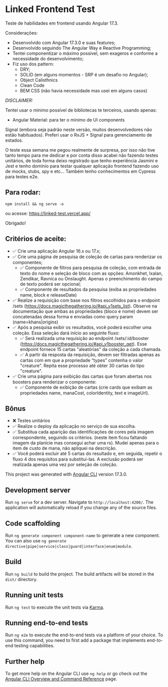 # Linked Frontend Test

Teste de habilidades em frontend usando Angular 17.3.

Considerações:

- Desenvolvido com Angular 17.3.0 e suas features;
- Desenvolvido seguindo The Angular Way e Reactive Programming;
- Tentei componentizar o máximo possível, sem exageros e conforme a necessidade do desenvolvimento;
- Fiz uso dos pattern:
  - DRY;
  - SOLID (em alguns momentos - SRP é um desafio no Angular);
  - Object Calisthnics
  - Clean Code
  - BEM CSS (não havia necessidade mas usei em alguns casos)

_DISCLAIMER:_

Tentei usar o minimo possível de bibliotecas te terceiros, usando apenas:

* Angular Material: para ter o mínimo de UI components

Signal (embora seja padrão neste versão, muitos desenvolvedores não estão habituados).
Preferi usar o RxJS + Signal para gerenciamento de estados.

O teste essa semana me pegou realmente de surpresa, por isso não tive tanto tempo para me dedicar e por conta disso acabei não fazendo testes unitários, de toda forma deixo registrado que tenho experiência Jasmini e Jest e tenho domínio para testar qualquer aplicação frontend fazendo uso de mocks, stubs, spy e etc... Também tenho conhecimentos em Cypress para testes e2e.

## Para rodar:

```
npm install && ng serve -o
```
ou acesse:
https://linked-test.vercel.app/


Obrigado!

## Critérios de aceite:

- ✅ Crie uma aplicação Angular 16.x ou 17.x;
- ✅ Crie uma página de pesquisa de coleção de cartas para renderizar os componentes;
  - ✅ Componente de filtros para pesquisa de coleção, com entrada de texto do nome e seleção de bloco com as opções: Amonkhet, Ixalan, Zendikar, Ravnica ou Onslaught. Apenas o preenchimento do campo de texto poderá ser opcional;
  - ✅ Componente de resultados da pesquisa (exiba as propriedades name, block e releaseDate)
- ✅ Realize a requisição com base nos filtros escolhidos para o endpoint /sets (https://docs.magicthegathering.io/#api_v1sets_list). Observe na documentação que ambas as propriedades (bloco e nome) devem ser concatenadas dessa forma e enviadas como query param (name=khans|origins)
- ✅ Após a pesquisa exibir os resultados, você poderá escolher uma coleção. Essa seleção dará início ao seguinte fluxo:
  - ✅ Será realizada uma requisição ao endpoint /sets/:id/booster (https://docs.magicthegathering.io/#api_v1booster_get). Esse endpoint fornece 15 cartas "aleatórias" da coleção a cada chamada.
  - ✅ A partir da resposta da requisição, devem ser filtradas apenas as cartas com em que a propriedade “typesˮ contenha o valor "creature". Repita esse processo até obter 30 cartas do tipo "creature".
- ✅ Crie uma página para exibição das cartas que foram abertas nos boosters para renderizar o componente:
  - ✅ Componente de exibição de cartas (crie cards que exibam as propriedades name, manaCost,
colorIdentity, text e imageUrl).

## Bônus

- ❌ Testes unitários
- ✅ Realize o deploy da aplicação no serviço de sua escolha.
- ✅ Substitua cada aparição das identificações de cores pela imagem correspondente, seguindo os critérios. (neste item ficou faltando imagem da planicie mas consegui achar uma rs). Mudei apenas para o item de custo de mana, não apliquei na descrição.
- ✅ Você poderá excluir até 5 cartas do resultado e, em seguida, repetir o fluxo 4 dos requisitos para substituí-las. A exclusão poderá ser realizada apenas uma vez por seleção de coleção.

This project was generated with [Angular CLI](https://github.com/angular/angular-cli) version 17.3.0.

## Development server

Run `ng serve` for a dev server. Navigate to `http://localhost:4200/`. The application will automatically reload if you change any of the source files.

## Code scaffolding

Run `ng generate component component-name` to generate a new component. You can also use `ng generate directive|pipe|service|class|guard|interface|enum|module`.

## Build

Run `ng build` to build the project. The build artifacts will be stored in the `dist/` directory.

## Running unit tests

Run `ng test` to execute the unit tests via [Karma](https://karma-runner.github.io).

## Running end-to-end tests

Run `ng e2e` to execute the end-to-end tests via a platform of your choice. To use this command, you need to first add a package that implements end-to-end testing capabilities.

## Further help

To get more help on the Angular CLI use `ng help` or go check out the [Angular CLI Overview and Command Reference](https://angular.io/cli) page.
